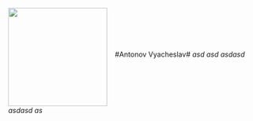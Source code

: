 <img src="https://yt3.ggpht.com/a/AATXAJxM8qAyGEvhfLUcqOvQIfWFNVbOxZ3BxRezHbOiRQ=s900-c-k-c0xffffffff-no-rj-mo" alt="" width="200" height="200" align="middle"/> &nbsp;&nbsp;&nbsp;#Antonov Vyacheslav#
_asd asd_
*asdasd asdasd as*